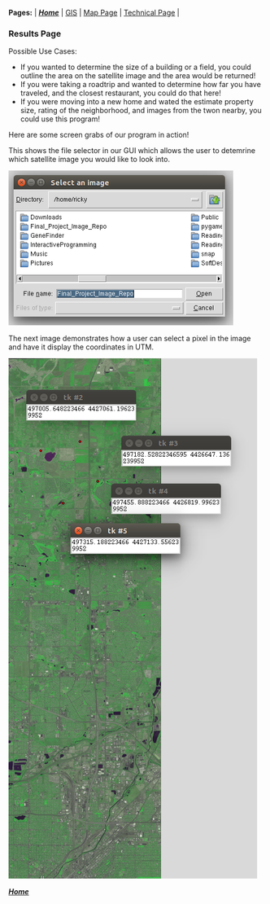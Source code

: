 **Pages:** | [***Home***](https://rickyroze.github.io/SoftDesFinalProject/) | [GIS](https://rickyroze.github.io/SoftDesFinalProject/GIS "GIS info page") | [Map Page](https://rickyroze.github.io/SoftDesFinalProject/MapPage) | [Technical Page](https://rickyroze.github.io/SoftDesFinalProject/TechnicalPage) | 
### Results Page
Possible Use Cases:
+ If you wanted to determine the size of a building or a field, you could outline the area on the satellite image and the area would be returned!
+ If you were taking a roadtrip and wanted to determine how far you have traveled, and the closest restaurant, you could do that here!
+ If you were moving into a new home and wated the estimate property size, rating of the neighborhood, and images from the twon nearby, you could use this program!

Here are some screen grabs of our program in action!

This shows the file selector in our GUI which allows the user to detemrine which satellite image 
you would like to look into.

![](./FileNavigator.png)

The next image demonstrates how a user can select a pixel in the image and have it display the coordinates
 in UTM.
 
![](./LocationsfromPoints.png)
<!---
This screenshot shows how a user can draw in paths and shapes to find distances and areas in real world dimensions!
-->
 
[***Home***](https://rickyroze.github.io/SoftDesFinalProject/)
